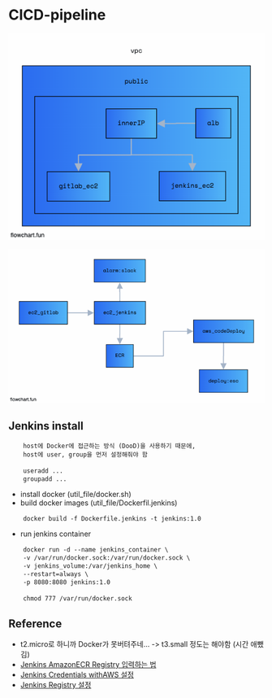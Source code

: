 # CICD-pipeline

![vpc](./public/vpc.png)

![pipeline](./public/cicd-pipeline.png)

## Jenkins install

```
    host에 Docker에 접근하는 방식 (DooD)을 사용하기 때문에,
    host에 user, group을 먼저 설정해줘야 함

    useradd ...
    groupadd ...
```

- install docker (util_file/docker.sh)
- build docker images (util_file/Dockerfil.jenkins)

```
    docker build -f Dockerfile.jenkins -t jenkins:1.0
```

- run jenkins container

```
    docker run -d --name jenkins_container \
    -v /var/run/docker.sock:/var/run/docker.sock \
    -v jenkins_volume:/var/jenkins_home \
    --restart=always \
    -p 8080:8080 jenkins:1.0

    chmod 777 /var/run/docker.sock
```

## Reference

- t2.micro로 하니까 Docker가 못버텨주네... -> t3.small 정도는 해야함 (시간 애뺐김)
- <a href="https://plugins.jenkins.io/amazon-ecr/">Jenkins AmazonECR Registry 입력하는 법</a>
- <a href="https://tech.cloud.nongshim.co.kr/2021/08/30/hands-on-ci-cd-jenkins-pipeline%EC%9D%84-%EC%9D%B4%EC%9A%A9%ED%95%9C-ecs-%EB%B0%B0%ED%8F%AC/">Jenkins Credentials withAWS 설정</a>
- <a href="https://teichae.tistory.com/entry/Jenkins-Pipeline%EC%9D%84-%EC%9D%B4%EC%9A%A9%ED%95%9C-Docker-Image%EB%A5%BC-ECR%EB%A1%9C-Push">Jenkins Registry 설정</a>
